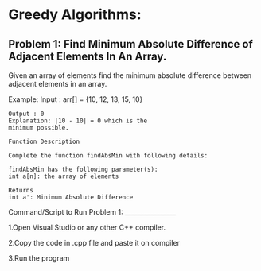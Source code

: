 # Greedy Algorithms:

## Problem 1: Find Minimum Absolute Difference of Adjacent Elements In An Array.
Given an array of elements find the minimum absolute difference
between adjacent elements in an array.

Example:
    Input : arr[] = {10, 12, 13, 15, 10}

    Output : 0
    Explanation: |10 - 10| = 0 which is the
    minimum possible.

    Function Description

    Complete the function findAbsMin with following details:

    findAbsMin has the following parameter(s):
    int a[n]: the array of elements

    Returns
    int a': Minimum Absolute Difference


Command/Script to Run Problem 1: ________________ 

1.Open Visual Studio or any other C++ compiler.

2.Copy the code in .cpp file and paste it on compiler

3.Run the program
